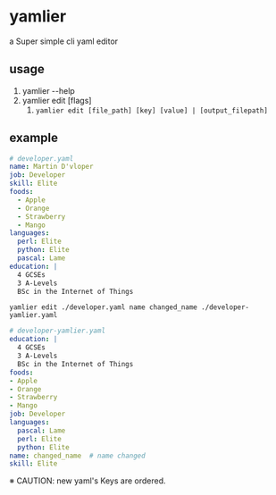 # yamlier
a Super simple cli yaml editor

## usage
1. yamlier --help
2. yamlier edit [flags]
   1. `yamlier edit [file_path] [key] [value] | [output_filepath]` 

## example
```yaml
# developer.yaml
name: Martin D'vloper
job: Developer
skill: Elite
foods:
  - Apple
  - Orange
  - Strawberry
  - Mango
languages:
  perl: Elite
  python: Elite
  pascal: Lame
education: |
  4 GCSEs
  3 A-Levels
  BSc in the Internet of Things
```
`yamlier edit ./developer.yaml name changed_name ./developer-yamlier.yaml`
```yaml
# developer-yamlier.yaml
education: |
  4 GCSEs
  3 A-Levels
  BSc in the Internet of Things
foods:
- Apple
- Orange
- Strawberry
- Mango
job: Developer
languages:
  pascal: Lame
  perl: Elite
  python: Elite
name: changed_name  # name changed
skill: Elite
```
※ CAUTION: new yaml's Keys are ordered. 
